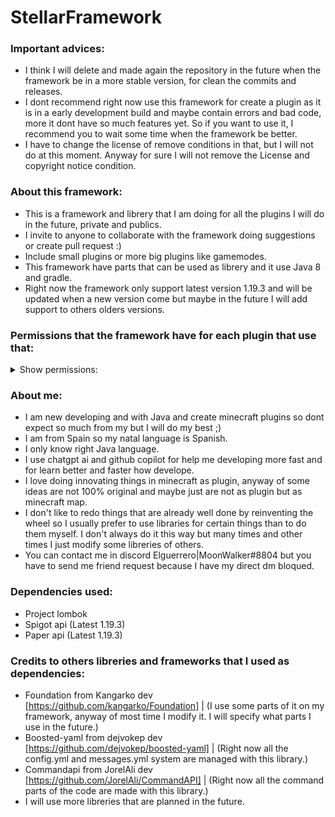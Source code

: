 # StellarFramework

 ### Important advices:
 
   - I think I will delete and made again the repository in the future when the framework be in a more stable version, for clean the commits and releases.
   - I dont recommend right now use this framework for create a plugin as it is in a early development build and maybe contain errors and bad code, more it dont have so much features yet.
   So if you want to use it, I recommend you to wait some time when the framework be better.
   - I have to change the license of remove conditions in that, but I will not do at this moment. Anyway for sure I will not remove the License and copyright notice condition.

 ### About this framework:
 
   - This is a framework and librery that I am doing for all the plugins I will do in the future, private and publics.
   - I invite to anyone to collaborate with the framework doing suggestions or create pull request :)
   - Include small plugins or more big plugins like gamemodes.
   - This framework have parts that can be used as librery and it use Java 8 and gradle.
   - Right now the framework only support latest version 1.19.3 and will be updated when a new version come but maybe in the future I will add support to others olders versions.

 ### Permissions that the framework have for each plugin that use that:

<details>
  <summary>Show permissions:</summary>
 _________________________________________________________
- pluginname.* (All permissions of the plugin)
- pluginname.help (Permission to use help)
- pluginname.debug (Permission to use debug command and for see debug messages)
- pluginname.reload (Permission to use reload command)
 _________________________________________________________
</details>

 ### About me:
 
   - I am new developing and with Java and create minecraft plugins so dont expect so much from my but I will do my best ;)
   - I am from Spain so my natal language is Spanish.
   - I only know right Java language.
   - I use chatgpt ai and github copilot for help me developing more fast and for learn better and faster how develope.
   - I love doing innovating things in minecraft as plugin, anyway of some ideas are not 100% original and maybe just are not as plugin but as minecraft map.
   - I don't like to redo things that are already well done by reinventing the wheel so I usually prefer to use libraries for certain things than to do them myself. 
     I don't always do it this way but many times and other times I just modify some libreries of others.
   - You can contact me in discord Elguerrero|MoonWalker#8804 but you have to send me friend request because I have my direct dm bloqued.


 ### Dependencies used:
 
  - Project lombok
  - Spigot api (Latest 1.19.3)
  - Paper api (Latest 1.19.3)

 ### Credits to others libreries and frameworks that I used as dependencies:

  - Foundation from Kangarko dev [https://github.com/kangarko/Foundation] | (I use some parts of it on my framework, anyway of most time I modify it. I will specify what parts I use in the future.)
  - Boosted-yaml from dejvokep dev [https://github.com/dejvokep/boosted-yaml] | (Right now all the config.yml and messages.yml system are managed with this library.)
  - Commandapi from JorelAli dev [https://github.com/JorelAli/CommandAPI] | (Right now all the command parts of the code are made with this library.)
  - I will use more libreries that are planned in the future.
